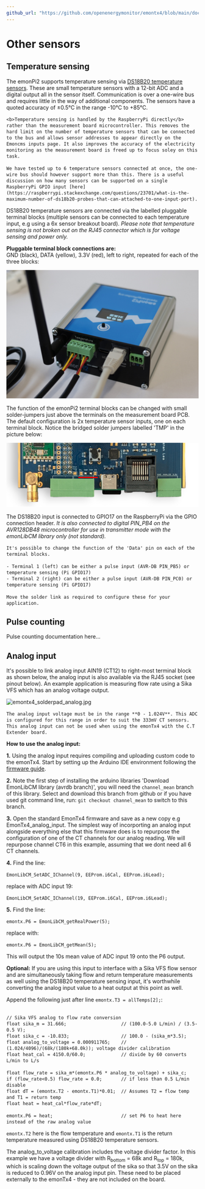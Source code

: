 ```yaml
---
github_url: "https://github.com/openenergymonitor/emontx4/blob/main/docs/other_sensors.md"
---
```


# Other sensors

## Temperature sensing

The emonPi2 supports temperature sensing via [DS18B20 temperature sensors](../electricity-monitoring/temperature/DS18B20-temperature-sensing.md). These are small temperature sensors with a 12-bit ADC and a digital output all in the sensor itself. Communication is over a one-wire bus and requires little in the way of additional components. The sensors have a quoted accuracy of ±0.5°C in the range -10°C to +85°C.

```{tip}
<b>Temperature sensing is handled by the RaspberryPi directly</b> rather than the measurement board microcontroller. This removes the hard limit on the number of temperature sensors that can be connected to the bus and allows sensor addresses to appear directly on the Emoncms inputs page. It also improves the accuracy of the electricity monitoring as the measurement board is freed up to focus soley on this task.

We have tested up to 6 temperature sensors connected at once, the one-wire bus should however support more than this. There is a useful discussion on how many sensors can be supported on a single RaspberryPi GPIO input [here](https://raspberrypi.stackexchange.com/questions/23701/what-is-the-maximum-number-of-ds18b20-probes-that-can-attached-to-one-input-port).
```

DS18B20 temperature sensors are connected via the labelled pluggable terminal blocks (multiple sensors can be connected to each temperature input, e.g using a 6x sensor breakout board). *Please note that temperature sensing is not broken out on the RJ45 connector which is for voltage sensing and power only.* 

**Pluggable terminal block connections are:**<br>
GND (black), DATA (yellow), 3.3V (red), left to right, repeated for each of the three blocks:

![emonpi2_temperature_sensing.JPG](img/emonpi2_temperature_sensing.JPG)

The function of the emonPi2 terminal blocks can be changed with small solder-jumpers just above the terminals on the measurement board PCB. The default configuration is 2x temperature sensor inputs, one on each terminal block. Notice the bridged solder jumpers labelled 'TMP' in the picture below: 

![terminal_block_solderpads.png](img/terminal_block_solderpads.png)

The DS18B20 input is connected to GPIO17 on the RaspberryPi via the GPIO connection header. *It is also connected to digital PIN_PB4 on the AVR128DB48 microcontroller for use in transmitter mode with the emonLibCM library only (not standard).*

```{tip}
It's possible to change the function of the 'Data' pin on each of the terminal blocks. 

- Terminal 1 (left) can be either a pulse input (AVR-DB PIN_PB5) or temperature sensing (Pi GPIO17)
- Terminal 2 (right) can be either a pulse input (AVR-DB PIN_PC0) or temperature sensing (Pi GPIO17)

Move the solder link as required to configure these for your application.
```

## Pulse counting

Pulse counting documentation here...

## Analog input

It's possible to link analog input AIN19 (CT12) to right-most terminal block as shown below, the analog input is also available via the RJ45 socket (see pinout below). An example application is measuring flow rate using a Sika VFS which has an analog voltage output.

![emontx4_solderpad_analog.jpg](img/emontx4_solderpad_analog.jpg)

```{warning}
The analog input voltage must be in the range **0 - 1.024V**. This ADC is configured for this range in order to suit the 333mV CT sensors. This analog input can not be used when using the emonTx4 with the C.T Extender board.
```

**How to use the analog input:**

**1\.** Using the analog input requires compiling and uploading custom code to the emonTx4. Start by setting up the Arduino IDE environment following the [firmware guide](firmware.md).

**2\.** Note the first step of installing the arduino libraries 'Download EmonLibCM library (avrdb branch)', you will need the `channel_mean` branch of this library. Select and download this branch from github or if you have used git command line, run: `git checkout channel_mean` to switch to this branch.

**3\.** Open the standard EmonTx4 firmware and save as a new copy e.g EmonTx4\_analog\_input. The simplest way of incorporting an analog input alongside everything else that this firmware does is to repurpose the configuration of one of the CT channels for our analog reading. We will repurpose channel CT6 in this example, assuming that we dont need all 6 CT channels.

**4\.** Find the line:

    EmonLibCM_SetADC_IChannel(9, EEProm.i6Cal, EEProm.i6Lead);
    
replace with ADC input 19:

    EmonLibCM_SetADC_IChannel(19, EEProm.i6Cal, EEProm.i6Lead);
    
**5\.** Find the line:

    emontx.P6 = EmonLibCM_getRealPower(5); 
    
replace with:

    emontx.P6 = EmonLibCM_getMean(5); 
    
This will output the 10s mean value of ADC input 19 onto the P6 output.

**Optional:** If you are using this input to interface with a Sika VFS flow sensor and are simultaneously taking flow and return temperature measurements as well using the DS18B20 temperature sensing input, it's worthwhile converting the analog input value to a heat output at this point as well.

Append the following just after line `emontx.T3 = allTemps[2];`:

```{code}

// Sika VFS analog to flow rate conversion
float sika_m = 31.666;                    // (100.0-5.0 L/min) / (3.5-0.5 V);
float sika_c = -10.833;                   // 100.0 - (sika_m*3.5);
float analog_to_voltage = 0.000911765;    // (1.024/4096)/(68k/(180k+68.0k)); voltage divider calibration
float heat_cal = 4150.0/60.0;             // divide by 60 converts L/min to L/s

float flow_rate = sika_m*(emontx.P6 * analog_to_voltage) + sika_c;
if (flow_rate<0.5) flow_rate = 0.0;       // if less than 0.5 L/min disable
float dT = (emontx.T2 - emontx.T1)*0.01;  // Assumes T2 = flow temp and T1 = return temp
float heat = heat_cal*flow_rate*dT; 

emontx.P6 = heat;                         // set P6 to heat here instead of the raw analog value
```

`emontx.T2` here is the flow temperature and `emontx.T1` is the return temperature measured using DS18B20 temperature sensors.

The analog_to_voltage calibration includes the voltage divider factor. In this example we have a voltage divider with R<sub>bottom</sub> = 68k and R<sub>top</sub> = 180k, which is scaling down the voltage output of the sika so that 3.5V on the sika is reduced to 0.96V on the analog input pin. These need to be placed externally to the emonTx4 - they are not included on the board.
